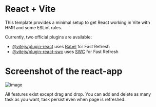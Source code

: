 # React + Vite

This template provides a minimal setup to get React working in Vite with HMR and some ESLint rules.

Currently, two official plugins are available:

- [@vitejs/plugin-react](https://github.com/vitejs/vite-plugin-react/blob/main/packages/plugin-react/README.md) uses [Babel](https://babeljs.io/) for Fast Refresh
- [@vitejs/plugin-react-swc](https://github.com/vitejs/vite-plugin-react-swc) uses [SWC](https://swc.rs/) for Fast Refresh


# Screenshot of the react-app
![image](https://github.com/RSpec25/task_tracker/assets/97079750/063baaf4-580c-4e7e-a33f-c899b8522594)

All features exist except drag and drop.
You can add and delete as many task as you want, task persist even when page is refreshed. 
